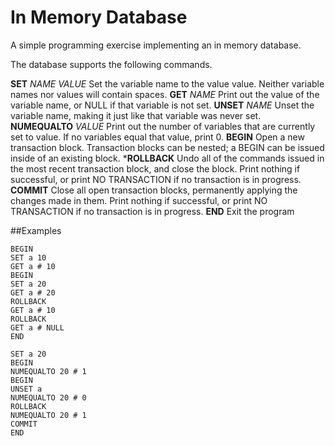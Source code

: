 # In Memory Database

A simple programming exercise implementing an in memory database.

The database supports the following commands.

**SET** *NAME VALUE*
Set the variable name to the value value. Neither variable names nor values will contain spaces.
**GET** *NAME*
Print out the value of the variable name, or NULL if that variable is not set.
**UNSET** *NAME*
Unset the variable name, making it just like that variable was never set.
**NUMEQUALTO** *VALUE*
 Print out the number of variables that are currently set to value. If no variables equal that value, print 0.
 **BEGIN**
  Open a new transaction block. Transaction blocks can be nested; a BEGIN can be issued inside of an existing block.
  ***ROLLBACK**
 Undo all of the commands issued in the most recent transaction block, and close the block. Print nothing if successful, or print NO TRANSACTION if no transaction is in progress.
 **COMMIT**
 Close all open transaction blocks, permanently applying the changes made in them. Print nothing if successful, or print NO TRANSACTION if no transaction is in progress.
 **END** 
 Exit the program

##Examples


```
BEGIN
SET a 10
GET a # 10
BEGIN
SET a 20
GET a # 20
ROLLBACK
GET a # 10
ROLLBACK
GET a # NULL
END

```
```
SET a 20
BEGIN
NUMEQUALTO 20 # 1
BEGIN
UNSET a
NUMEQUALTO 20 # 0
ROLLBACK
NUMEQUALTO 20 # 1
COMMIT
END
```